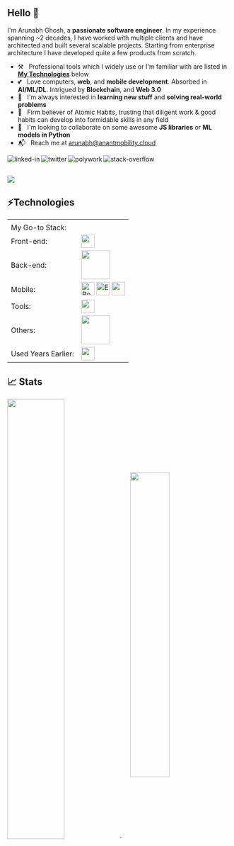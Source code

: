 ## Hello 👋
I'm Arunabh Ghosh, a **passionate software engineer**. In my experience spanning ~2 decades, I have worked with multiple clients and have architected and built several scalable projects. Starting from enterprise architecture I have developed quite a few products from scratch. 

- ⚒️ &nbsp; Professional tools which I widely use or I'm familiar with are listed in **[My Technologies](#technologies)** below
- 💕 &nbsp; Love computers, **web**, and **mobile development**. Absorbed in **AI/ML/DL**. Intrigued by **Blockchain**, and **Web 3.0**
- 👀 &nbsp; I'm always interested in **learning new stuff** and **solving real-world problems**
- 🚀 &nbsp; Firm believer of Atomic Habits, trusting that diligent work & good habits can develop into formidable skills in any field
- 🤝 &nbsp; I'm looking to collaborate on some awesome **JS libraries** or **ML models in Python**
- 📬 &nbsp; Reach me at arunabh@anantmobility.cloud

[<img align="left" alt="linked-in" src="https://img.shields.io/badge/linkedin-%230077B5.svg?&style=for-the-badge&logo=linkedin&logoColor=white" />](https://www.linkedin.com/in/arunabhghosh) [<img align="left" alt="twitter" src="https://img.shields.io/badge/twitter-%231DA1F2.svg?&style=for-the-badge&logo=twitter&logoColor=white" />](https://twitter.com/arunabhg9) [<img align="left" alt="polywork" src="https://img.shields.io/badge/polywork-9370DB.svg?&style=for-the-badge&logo=polywork&logoColor=white" />](https://www.polywork.com/arunabhghosh)
[<img align="left" alt="stack-overflow" src="https://img.shields.io/badge/stack%20overflow-FE7A16?logo=stack-overflow&logoColor=white&style=for-the-badge" />](https://stackoverflow.com/users/7157170/)           &nbsp;&nbsp;

[![](https://visitcount.itsvg.in/api?id=arunabhg&label=Views&color=12&icon=5&pretty=true)](https://visitcount.itsvg.in)
---

## ⚡Technologies

<table>
  <tr>
    <td></td>
    <td></td>
  </tr>
  <tr>
    <td>My Go-to Stack:</td>
    <td></td>
  </tr>
  <tr>
    <td>
      Front-end:
    </td>
    <td><img src="https://skillicons.dev/icons?i=ts,react,next,materialui,tailwind,html,css,vercel&perline=8" height="30" />
    </td>
  </tr>
  <tr>
    <td>Back-end:</td>
    <td>
      <img src="https://skillicons.dev/icons?i=ts,js,py,nodejs,express,mongodb,mysql,sequelize,graphql,prisma,postgres,redis&perline=8" height="65"/>
    </td>      
  </tr>
  <tr>
    <td>Mobile:</td>
    <td><img src="https://cdn.worldvectorlogo.com/logos/react-native-1.svg" alt="React Native Logo" width="30" height="30"/> <img src="https://cdn.worldvectorlogo.com/logos/expo-go-app.svg" alt="Expo Logo" width="30" height="30" /> <img src="https://skillicons.dev/icons?i=androidstudio&perline=8" height="30"/>
    </td>
  </tr>
  <tr>
    <td>Tools:</td>
    <td><img src="https://skillicons.dev/icons?i=vscode,git,github,webpack,figma,postman&perline=8" height="30"/>
      </td> 
  </tr>
  <tr>
    <td>Others:</td>
    <td><img src="https://skillicons.dev/icons?i=aws,xd,sqlite,bootstrap,redux,firebase,md,netlify,heroku,bash,jest,styledcomponents,scss,regex,vite,sentry&perline=8" height="65"/></td>
  </tr>
  <tr>
    <td>Used Years Earlier:</td>
    <td>  <img src="https://skillicons.dev/icons?i=cs,dotnet,jquery,visualstudio" height="30"/>   </td>
  </tr>
</table>

## &#x1f4c8; Stats

<a href="#">
  <img align="center" src="https://github-readme-stats-two-olive-57.vercel.app/api?username=arunabhg&show_icons=true&count_private=true&theme=highcontrast" width="50.5%" />
</a> &nbsp;&nbsp;&nbsp;&nbsp;

<a href="#">
  <img align="center" src="https://github-readme-stats-two-olive-57.vercel.app/api/top-langs?username=arunabhg&count_private=true&theme=highcontrast&layout=compact&hide=shell,scss,css&langs_count=4" width="42%" />
</a>


         









<!--
**arunabhg/arunabhg** is a ✨ _special_ ✨ repository because its `README.md` (this file) appears on your GitHub profile.

Here are some ideas to get you started:

- 🔭 I’m currently working on ...
- 🌱 I’m currently learning ...
- 👯 I’m looking to collaborate on ...
- 🤔 I’m looking for help with ...
- 💬 Ask me about ...
- 📫 How to reach me: ...
- 😄 Pronouns: ...
- ⚡ Fun fact: ...
-->

